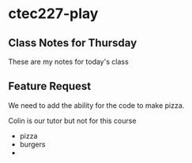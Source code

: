 # ctec227-play

## Class Notes for Thursday

These are my notes for today's class

## Feature Request

We need to add the ability for the code to make pizza.

Colin is our tutor but not for this course

- pizza
- burgers
- 
